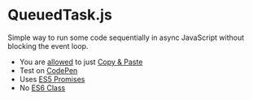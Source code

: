# QueuedTask.js

Simple way to run some code sequentially in async JavaScript without blocking the event loop.

- You are [allowed](LICENSE) to just [Copy & Paste](QueuedTask.js#L1)
- Test on [CodePen](https://codepen.io/mskr/pen/yLRVmBj?editors=0012)
- Uses [ES5 Promises](https://caniuse.com/promises)
- No [ES6 Class](https://caniuse.com/es6-class)
